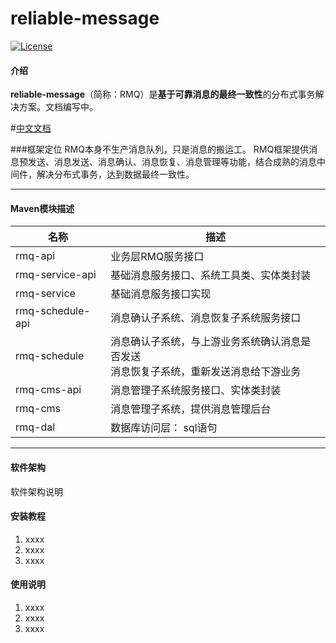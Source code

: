 # reliable-message

[![License](https://img.shields.io/badge/License-Apache%202.0-blue.svg)](https://github.com/a327919006/reliable-message/blob/master/LICENSE)

#### 介绍

**reliable-message**（简称：RMQ）是**基于可靠消息的最终一致性**的分布式事务解决方案。文档编写中。

#[中文文档](https://www.showdoc.cc/rmq "中文文档")

###框架定位
RMQ本身不生产消息队列，只是消息的搬运工。
RMQ框架提供消息预发送、消息发送、消息确认、消息恢复、消息管理等功能，结合成熟的消息中间件，解决分布式事务，达到数据最终一致性。

------------

#### Maven模块描述

| 名称 | 描述 |
| --- | --- |
| rmq-api | 业务层RMQ服务接口 |
| rmq-service-api | 基础消息服务接口、系统工具类、实体类封装 |
| rmq-service | 基础消息服务接口实现 |
| rmq-schedule-api | 消息确认子系统、消息恢复子系统服务接口 |
| rmq-schedule | 消息确认子系统，与上游业务系统确认消息是否发送<br>消息恢复子系统，重新发送消息给下游业务 |
| rmq-cms-api | 消息管理子系统服务接口、实体类封装 |
| rmq-cms | 消息管理子系统，提供消息管理后台 |
| rmq-dal | 数据库访问层： sql语句|

------------




#### 软件架构
软件架构说明


#### 安装教程

1. xxxx
2. xxxx
3. xxxx

#### 使用说明

1. xxxx
2. xxxx
3. xxxx

